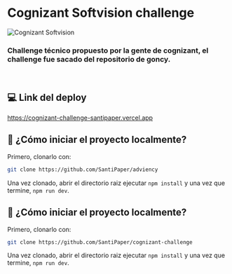 # Cognizant Softvision challenge

![Cognizant Softvision](./src/assets/logo.png "Cognizant Softvision")

<h3>Challenge técnico propuesto por la gente de cognizant, el challenge fue sacado del repositorio de goncy.</h3>

<br />

## 💻 Link del deploy

https://cognizant-challenge-santipaper.vercel.app

## 🤔 ¿Cómo iniciar el proyecto localmente?

Primero, clonarlo con:

```bash
git clone https://github.com/SantiPaper/adviency
```

Una vez clonado, abrir el directorio raiz ejecutar `npm install` y una vez que termine, `npm run dev`.

## 🤔 ¿Cómo iniciar el proyecto localmente?

Primero, clonarlo con:

```bash
git clone https://github.com/SantiPaper/cognizant-challenge
```

Una vez clonado, abrir el directorio raiz ejecutar `npm install` y una vez que termine, `npm run dev`.

